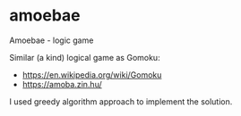 # amoebae
Amoebae - logic game

Similar (a kind) logical game as Gomoku:
* https://en.wikipedia.org/wiki/Gomoku
* https://amoba.zin.hu/

I used greedy algorithm approach to implement the solution. 